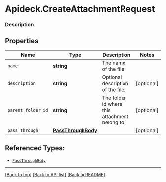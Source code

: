 # Apideck.CreateAttachmentRequest

### Description

## Properties
Name | Type | Description | Notes
------------ | ------------- | ------------- | -------------
`name` | **string** | The name of the file | 
`description` | **string** | Optional description of the file. | [optional] 
`parent_folder_id` | **string** | The folder id where this attachment belong to | [optional] 
`pass_through` | [**PassThroughBody**](PassThroughBody.md) |  | [optional] 





## Referenced Types:



* [`PassThroughBody`](PassThroughBody.md)

---

[[Back to top]](#) [[Back to API list]](../../../../README.md#documentation-for-api-endpoints) [[Back to README]](../../../../README.md)


